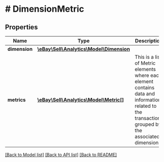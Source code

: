 # # DimensionMetric

## Properties

Name | Type | Description | Notes
------------ | ------------- | ------------- | -------------
**dimension** | [**\eBay\Sell\Analytics\Model\Dimension**](Dimension.md) |  | [optional]
**metrics** | [**\eBay\Sell\Analytics\Model\Metric[]**](Metric.md) | This is a list of Metric elements where each element contains data and information related to the transactions grouped by the associated dimension. | [optional]

[[Back to Model list]](../../README.md#models) [[Back to API list]](../../README.md#endpoints) [[Back to README]](../../README.md)
